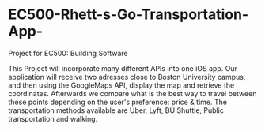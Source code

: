 # EC500-Rhett-s-Go-Transportation-App-
Project for EC500: Building Software


This Project will incorporate many different APIs into one iOS app. Our application will receive two adresses close to Boston University campus, and then using
the GoogleMaps API, display the map and retrieve the coordinates. Afterwards we compare what is the best way to travel
between these points depending on the user's preference: price & time. The transportation methods available are Uber, Lyft, BU Shuttle, Public
transportation and walking. 
